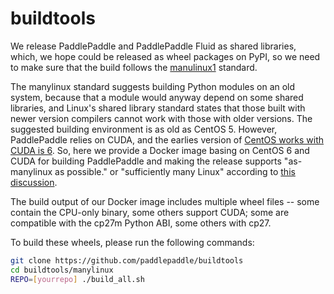 # buildtools

We release PaddlePaddle and PaddlePaddle Fluid as shared libraries,
which, we hope could be released as wheel packages on PyPI, so we need
to make sure that the build follows the
[manulinux1](https://www.python.org/dev/peps/pep-0513/) standard.

The manylinux standard suggests building Python modules on an old
system, because that a module would anyway depend on some shared
libraries, and Linux's shared library standard states that those built
with newer version compilers cannot work with those with older
versions.  The suggested building environment is as old as CentOS 5.
However, PaddlePaddle relies on CUDA, and the earlies version of
[CentOS works with CUDA is 6](https://hub.docker.com/r/nvidia/cuda/).
So, here we provide a Docker image basing on CentOS 6 and CUDA for
building PaddlePaddle and making the release supports "as-manylinux as
possible."  or "sufficiently many Linux" according to [this
discussion](https://mail.python.org/pipermail/wheel-builders/2016-July/000175.html).

The build output of our Docker image includes multiple wheel files --
some contain the CPU-only binary, some others support CUDA; some are
compatible with the cp27m Python ABI, some others with cp27.

To build these wheels, please run the following commands:

```bash
git clone https://github.com/paddlepaddle/buildtools
cd buildtools/manylinux
REPO=[yourrepo] ./build_all.sh
```
